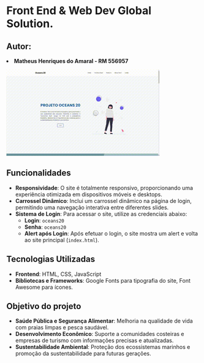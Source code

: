﻿# Front End & Web Dev Global Solution. 

## **Autor**: 
**<li>Matheus Henriques do Amaral - RM 556957</li>**


 <img src="/assets/img/video.gif">

## Funcionalidades

- **Responsividade**: O site é totalmente responsivo, proporcionando uma experiência otimizada em dispositivos móveis e desktops.
- **Carrossel Dinâmico**: Inclui um carrossel dinâmico na página de login, permitindo uma navegação interativa entre diferentes slides.
- **Sistema de Login**: Para acessar o site, utilize as credenciais abaixo:
  - **Login**: `oceans20`
  - **Senha**: `oceans20`
  - **Alert após Login**: Após efetuar o login, o site mostra um alert e volta ao site principal (`index.html`).

## Tecnologias Utilizadas

- **Frontend**: HTML, CSS, JavaScript
- **Bibliotecas e Frameworks**: Google Fonts para tipografia do site, Font Awesome para ícones.

## Objetivo do projeto

- **Saúde Pública e Segurança Alimentar**: Melhoria na qualidade de vida com praias limpas e pesca saudável.
- **Desenvolvimento Econômico**: Suporte a comunidades costeiras e empresas de turismo com informações precisas e atualizadas.
- **Sustentabilidade Ambiental**: Proteção dos ecossistemas marinhos e promoção da sustentabilidade para futuras gerações.


